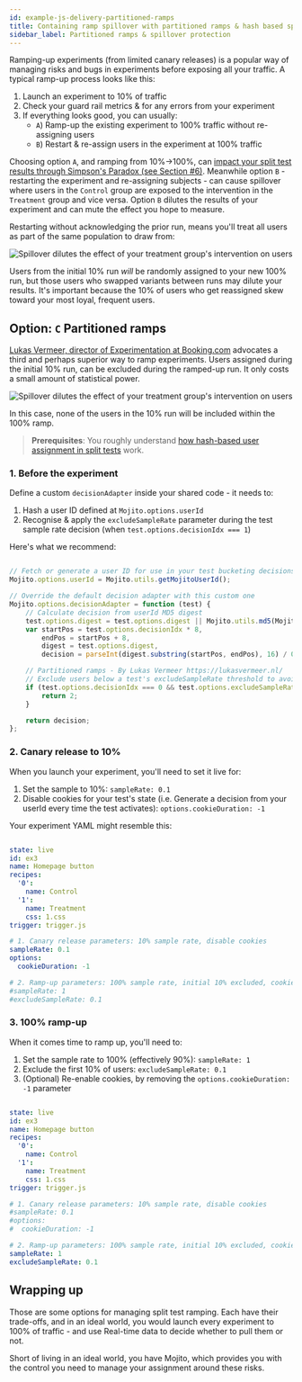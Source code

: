 ```yaml
---
id: example-js-delivery-partitioned-ramps
title: Containing ramp spillover with partitioned ramps & hash based splits
sidebar_label: Partitioned ramps & spillover protection
---
```

Ramping-up experiments (from limited canary releases) is a popular way of managing risks and bugs in experiments before exposing all your traffic. A typical ramp-up process looks like this:

1.  Launch an experiment to 10% of traffic
2.  Check your guard rail metrics & for any errors from your experiment
3.  If everything looks good, you can usually:
    -   `A`) Ramp-up the existing experiment to 100% traffic without re-assigning users
    -   `B`) Restart & re-assign users in the experiment at 100% traffic

Choosing option `A`, and ramping from 10%->100%, can [impact your split test results through Simpson's Paradox (see Section #6)](http://ai.stanford.edu/people/ronnyk/2009-ExPpitfalls.pdf). Meanwhile option `B` - restarting the experiment and re-assigning subjects - can cause spillover where users in the `Control` group are exposed to the intervention in the `Treatment` group and vice versa. Option `B` dilutes the results of your experiment and can mute the effect you hope to measure.

Restarting without acknowledging the prior run, means you'll treat all users as part of the same population to draw from:

![Spillover dilutes the effect of your treatment group's intervention on users](/img/examples/js-delivery-spillover-problem.png)

Users from the initial 10% run _will_ be randomly assigned to your new 100% run, but those users who swapped variants between runs may dilute your results. It's important because the 10% of users who get reassigned skew toward your most loyal, frequent users.

## Option: `C` Partitioned ramps

[Lukas Vermeer, director of Experimentation at Booking.com](https://www.lukasvermeer.nl/) advocates a third and perhaps superior way to ramp experiments. Users assigned during the initial 10% run, can be excluded during the ramped-up run. It only costs a small amount of statistical power.

![Spillover dilutes the effect of your treatment group's intervention on users](/img/examples/js-delivery-spillover-protection.png)

In this case, none of the users in the 10% run will be included within the 100% ramp.

> **Prerequisites**:
> You roughly understand [how hash-based user assignment in split tests](example-hash-function-split-test-assignment) work.

### 1. Before the experiment

Define a custom `decisionAdapter` inside your shared code - it needs to:

1.  Hash a user ID defined at `Mojito.options.userId`
2.  Recognise & apply the `excludeSampleRate` parameter during the test sample rate decision (when `test.options.decisionIdx === 1`)

Here's what we recommend:

```js

// Fetch or generate a user ID for use in your test bucketing decisions
Mojito.options.userId = Mojito.utils.getMojitoUserId();

// Override the default decision adapter with this custom one
Mojito.options.decisionAdapter = function (test) {
    // Calculate decision from userId MD5 digest
    test.options.digest = test.options.digest || Mojito.utils.md5(Mojito.options.userId + test.options.id);
    var startPos = test.options.decisionIdx * 8,
        endPos = startPos + 8,
        digest = test.options.digest,
        decision = parseInt(digest.substring(startPos, endPos), 16) / 0xFFFFFFFF;

    // Partitioned ramps - By Lukas Vermeer https://lukasvermeer.nl/
    // Exclude users below a test's excludeSampleRate threshold to avoid spillover between ramps
    if (test.options.decisionIdx === 0 && test.options.excludeSampleRate && decision < test.options.excludeSampleRate) {
        return 2;
    }

    return decision;
};

```

### 2. Canary release to 10%

When you launch your experiment, you'll need to set it live for:

1.  Set the sample to 10%: `sampleRate: 0.1`
2.  Disable cookies for your test's state (i.e. Generate a decision from your userId every time the test activates): `options.cookieDuration: -1`

Your experiment YAML might resemble this:

```yml

state: live
id: ex3
name: Homepage button
recipes:
  '0':
    name: Control
  '1':
    name: Treatment
    css: 1.css
trigger: trigger.js

# 1. Canary release parameters: 10% sample rate, disable cookies
sampleRate: 0.1
options:
  cookieDuration: -1

# 2. Ramp-up parameters: 100% sample rate, initial 10% excluded, cookies re-enabled (optional)
#sampleRate: 1
#excludeSampleRate: 0.1

```

### 3. 100% ramp-up

When it comes time to ramp up, you'll need to:

1.  Set the sample rate to 100% (effectively 90%): `sampleRate: 1`
2.  Exclude the first 10% of users: `excludeSampleRate: 0.1`
3.  (Optional) Re-enable cookies, by removing the `options.cookieDuration: -1` parameter

```yml

state: live
id: ex3
name: Homepage button
recipes:
  '0':
    name: Control
  '1':
    name: Treatment
    css: 1.css
trigger: trigger.js

# 1. Canary release parameters: 10% sample rate, disable cookies
#sampleRate: 0.1
#options:
#  cookieDuration: -1

# 2. Ramp-up parameters: 100% sample rate, initial 10% excluded, cookies re-enabled (optional)
sampleRate: 1
excludeSampleRate: 0.1

```

## Wrapping up

Those are some options for managing split test ramping. Each have their trade-offs, and in an ideal world, you would launch every experiment to 100% of traffic - and use Real-time data to decide whether to pull them or not.

Short of living in an ideal world, you have Mojito, which provides you with the control you need to manage your assignment around these risks.
